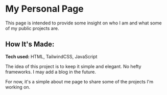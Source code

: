 # My Personal Page

This page is intended to provide some insight on who I am and what some of my public projects are.

## How It's Made:

**Tech used:** HTML, TailwindCSS, JavaScript

The idea of this project is to keep it simple and elegant. No hefty frameworks. I may add a blog in the future.

For now, it's a simple about me page to share some of the projects I'm working on.
